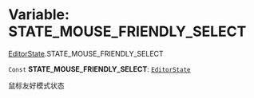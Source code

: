 # Variable: STATE\_MOUSE\_FRIENDLY\_SELECT

[EditorState](/auto-docs/core/modules/EditorState.md).STATE\_MOUSE\_FRIENDLY\_SELECT

`Const` **STATE\_MOUSE\_FRIENDLY\_SELECT**: [`EditorState`](/auto-docs/core/interfaces/EditorState-1.md)

鼠标友好模式状态
